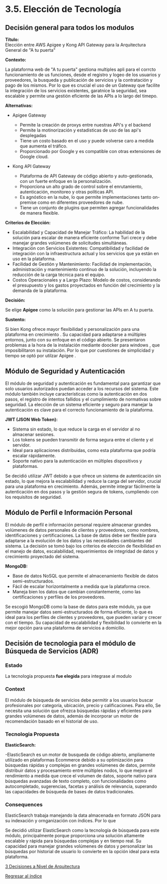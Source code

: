# 3.5. Elección de Tecnología
## Decisión general para todos los modulos
**Título:**  
Elección entre AWS Apigee  y Kong API Gateway para la Arquitectura General de "A tu puerta"
  
**Contexto:**  

La plataforma web de "A tu puerta" gestiona multiples apli para el corrcto funcionamiento de us funciones, desde el registro y logeo de los usuarios y proveedores, la busqueda y publicación de servicios y la contratación y pago de los mismos. Por lo que es crucial el uso de un Gateway que facilite la integración de los servicios existentes, garatnice la seguridad, sea escalable  y permite una gestión eficiente de las APIs a lo largo del timepo.  

**Alternativas:**   
- Apigee Gateway
   - Permite la creación de proxys entre nuestras APi's y el backend
   - Permite la motinorización y estadisticas de uso de las api's desplegadas
   - Tiene un costo basado en el uso y puede volverse caro a medida que aumenta el tráfico.
   - Proporcionado por Google y es compatible con otras extensiones de Google cloud.
  
- Kong API Gateway
   - Plataforma de API Gateway de código abierto y auto-gestionada, con un fuerte enfoque en la personalización.
   - Proporciona un alto grado de control sobre el enrutamiento, autenticación, monitoreo y otras políticas API.
   - Es agnóstico en la nube, lo que permite implementaciones tanto on-premise como en diferentes proveedores de nube.
   - Tiene un conjunto de plugins que permiten agregar funcionalidades de manera flexible. 

**Criterios de Elección:**  
- Escalabilidad y Capacidad de Manejar Tráfico: La habilidad de la solución para escalar de manera eficiente conforme Turi crece y debe manejar grandes volúmenes de solicitudes simultáneas.
- Integración con Servicios Existentes: Compatibilidad y facilidad de integración con la infraestructura actual y los servicios que ya están en uso en la plataforma.
- Facilidad de Gestión y Mantenimiento: Facilidad de implementación, administración y mantenimiento continuo de la solución, incluyendo la reducción de la carga técnica para el equipo.
- Costos Operacionales y a Largo Plazo: Modelo de costos, considerando el presupuesto  y los gastos proyectados en función del crecimiento y la demanda de la plataforma.

**Decisión:**  

Se elige **Apigee** como la solución para gestionar las APIs en A tu puerta.

**Sustento:**

Si bien Kong  ofrece mayor flexibilidad y personalización para una plataforma en crecimiento . Su capacidad para adaptarse a múltiples entornos, junto con su enfoque en el código abierto. Se presentaron problemas a la hora de la instalación mediante doocker para windows , que imposibilitaron su instalación. Por lo que por cuestiones de simplicidad y tiempo se optó por utilzar Apigee .














## Módulo de Seguridad y Autenticación

El módulo de seguridad y autenticación es fundamental para garantizar que solo usuarios autorizados puedan acceder a los recursos del sistema. Este módulo también incluye características como la autenticación en dos pasos, el registro de intentos fallidos y el cumplimiento de normativas sobre seguridad. La elección de un sistema eficiente y seguro para manejar la autenticación es clave para el correcto funcionamiento de la plataforma.

**JWT (JSON Web Token):**

  - Sistema sin estado, lo que reduce la carga en el servidor al no almacenar sesiones.
  - Los tokens se pueden transmitir de forma segura entre el cliente y el servidor.
  - Ideal para aplicaciones distribuidas, como esta plataforma que podría escalar rápidamente.
  - Soporte nativo para la autenticación en múltiples dispositivos y plataformas.

Se decidió utilizar JWT debido a que ofrece un sistema de autenticación sin estado, lo que mejora la escalabilidad y reduce la carga del servidor, crucial para una plataforma en crecimiento. Además, permite integrar fácilmente la autenticación en dos pasos y la gestión segura de tokens, cumpliendo con los requisitos de seguridad.

## Módulo de Perfil e Información Personal

El módulo de perfil e información personal requiere almacenar grandes volúmenes de datos personales de clientes y proveedores, como nombres, identificaciones y certificaciones. La base de datos debe ser flexible para adaptarse a la evolución de los datos y las necesidades cambiantes del sistema. 
La decisión se tomó bajo los criterios de elección de flexibilidad en el manejo de datos, escalabilidad, requerimientos de integridad de datos y crecimiento proyectado del sistema.


**MongoDB:**

  - Base de datos NoSQL que permite el almacenamiento flexible de datos semi-estructurados.
  - Fácil de escalar horizontalmente a medida que la plataforma crece.
  - Maneja bien los datos que cambian constantemente, como las certificaciones y perfiles de los proveedores.

    
Se escogió MongoDB como la base de datos para este módulo, ya que permite manejar datos semi-estructurados de forma eficiente, lo que es ideal para los perfiles de clientes y proveedores, que pueden variar y crecer con el tiempo. Su capacidad de escalabilidad y flexibilidad lo convierte en la mejor opción para una plataforma de servicios a domicilio.

## Decisión de tecnologia para el módulo de Búsqueda de Servicios (ADR)

### Estado 

La tecnología propuesta  **fue elegida** para integrase al modulo

### Context

El módulo de búsqueda de servicios debe permitir a los usuarios buscar profesionales por categoría, ubicación, precio y calificaciones. Para ello, Se necesita una solución que ofrezca búsquedas rápidas y eficientes para grandes volúmenes de datos, además de incorporar un motor de recomendación basado en el historial de uso.

### Tecnologia Propuesta
**ElasticSearch:**

-ElasticSearch es un motor de busqueda de código abierto, ampliamente utilizado en plataformas Ecommerce debido a su optimización  para búsquedas rápidas y complejas en grandes volúmenes de datos, permite distribuir datos y procesamiento entre múltiples nodos, lo que mejora el rendimiento a medida que crece el volumen de datos,  soporte nativo para búsquedas avanzadas de texto completo, con funcionalidades como autocompletado, sugerencias, facetas y análisis de relevancia, superando las capacidades de búsqueda de bases de datos tradicionales.

### Consequences
ElasticSearch trabaja manejando la data almacenada en formato JSON para su indexación y ornganización con índices. Por lo que 









Se decidió utilizar ElasticSearch como la tecnología de búsqueda para este módulo, principalmente porque proporciona una solución altamente escalable y rápida para búsquedas complejas y en tiempo real. Su capacidad para manejar grandes volúmenes de datos y personalizar las búsquedas por historial de usuario lo convierte en la opción ideal para esta plataforma.


[3 Decisiones a Nivel de Arquitectura](../3.md)

[Regresar al índice](../../README.md)
